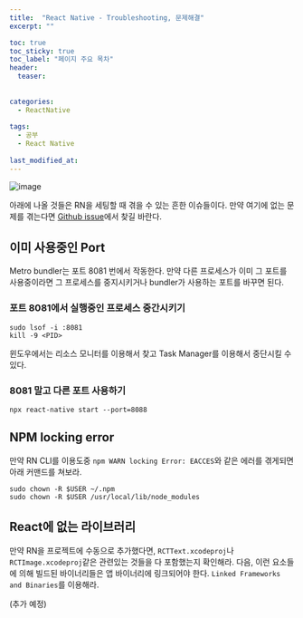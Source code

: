 ```yaml
---
title:  "React Native - Troubleshooting, 문제해결"
excerpt: ""

toc: true
toc_sticky: true
toc_label: "페이지 주요 목차"
header:
  teaser: 
  
  
categories:
  - ReactNative
  
tags:
  - 공부
  - React Native
  
last_modified_at: 
---
```


![image](https://user-images.githubusercontent.com/41438361/90485901-2404bb80-e173-11ea-8aaf-141b0555134b.png)

아래에 나올 것들은 RN을 세팅할 때 겪을 수 있는 흔한 이슈들이다. 만약 여기에 없는 문제를 겪는다면 [Github issue](https://github.com/facebook/react-native/issues/)에서 찾길 바란다.

## 이미 사용중인 Port

Metro bundler는 포트 8081 번에서 작동한다. 만약 다른 프로세스가 이미 그 포트를 사용중이라면 그 프로세스를 중지시키거나 bundler가 사용하는 포트를 바꾸면 된다.

### 포트 8081에서 실행중인 프로세스 중간시키기

```
sudo lsof -i :8081
kill -9 <PID>
```

윈도우에서는 리소스 모니터를 이용해서 찾고 Task Manager를 이용해서 중단시킬 수 있다.

### 8081 말고 다른 포트 사용하기

```
npx react-native start --port=8088
```

## NPM locking error

만약 RN CLI를 이용도중 `npm WARN locking Error: EACCES`와 같은 에러를 겪게되면 아래 커맨드를 쳐보라.

```
sudo chown -R $USER ~/.npm
sudo chown -R $USER /usr/local/lib/node_modules
```

## React에 없는 라이브러리

만약 RN을 프로젝트에 수동으로 추가했다면, `RCTText.xcodeproj`나 `RCTImage.xcodeproj`같은 관련있는 것들을 다 포함했는지 확인해라.
다음, 이런 요소들에 의해 빌드된 바이너리들은 앱 바이너리에 링크되어야 한다. `Linked Frameworks and Binaries`를 이용해라.

(추가 예정)


